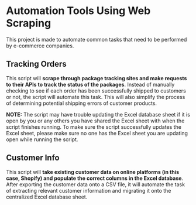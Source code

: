 # Automation Tools Using Web Scraping
This project is made to automate common tasks that need to be performed by e-commerce companies.

## Tracking Orders
This script will **scrape through package tracking sites and make requests to their APIs to track 
the status of the packages**. Instead of manually checking to see if each order has been successfully shipped to customers 
or not, the script will automate this task. This will also simplify the process of determining potential shipping errors 
of customer products. 

**NOTE:** The script may have trouble updating the Excel database sheet if it is open by you or any others you have
shared the Excel sheet with when the script finishes running. To make sure the script successfully updates the Excel 
sheet, please make sure no one has the Excel sheet you are updating open while running the script.

## Customer Info
This script will **take existing customer data on online platforms (in this case, Shopify) and populate the correct 
columns in the Excel database**. After exporting the customer data onto a CSV file, it will automate the task of 
extracting relevant customer information and migrating it onto the centralized Excel database sheet. 

